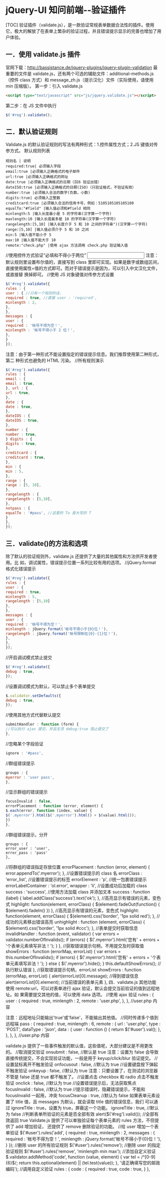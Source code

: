 # jQuery-UI 知问前端--验证插件
[TOC]
验证插件（validate.js），是一款验证常规表单数据合法性的插件。使用它，极大的解放了在表单上繁杂的验证过程，并且错误提示显示的完善也增加了用户体验。

## 一．使用 validate.js 插件
官网下载：http://bassistance.de/jquery-plugins/jquery-plugin-validation
最重要的文件是 validate.js，还有两个可选的辅助文件：additional-methods.js（控件 class
方式）和 message_zh.js（提示汉化）文件（实际使用，请使用 min 压缩版）。
第一步：引入 validate.js
```html
<script type="text/javascript" src="js/jquery.validate.js"></script>
```
第二步：在 JS 文件中执行
```javascript
$('#reg').validate();
```

## 二．默认验证规则
Validate.js 的默认验证规则的写法有两种形式：1.控件属性方式；2.JS 键值对传参方式。
默认规则列表
```table
规则名 | 说明
required:true| 必须输入字段
email:true |必须输入正确格式的电子邮件
url:true |必须输入正确格式的网址
date:true |必须输入正确格式的日期（IE6 验证出错）
dateISO:true |必须输入正确格式的日期(ISO)（只验证格式，不验证有效）
number:true |必须输入合法的数字(负数，小数)
digits:true| 必须输入正整数
creditcard:true |必须输入合法的信用卡号，例如：5105105105105100
equalTo:"#field" |输入值必须和#field 相同
minlength:5 |输入长度最小是 5 的字符串(汉字算一个字符)
maxlength:10 |输入长度最多是 10 的字符串(汉字算一个字符)
rangelength:[5,10] |输入长度介于 5 和 10 之间的字符串")(汉字算一个字符)
range:[5,10] |输入值必须介于 5 和 10 之间
min:5 |输入值不能小于 5
max:10 |输入值不能大于 10
remote:"check.php" |使用 ajax 方法调用 check.php 验证输入值
```

//使用控件方式验证“必填和不得小于两位”
<input type="text" class="required" minlength="2" name="user" id="user" />
注意：默认规则里设置布尔值的，直接写到 class 里即可实现。如果是数字或数组区间，
直接使用属性=值的方式即可。而对于错误提示是因为，可以引入中文汉化文件，或直接替
换掉即可。
//使用 JS 对象键值对传参方式设置
```javascript
$('#reg').validate({
rules : {
user : { //只有一个规则的话，
required : true, //直接 user : 'required',
minlength : 2,
},
},
messages : {
user : {
required : '帐号不得为空！',
minlength : '帐号不得小于 2 位！',
},
}
});
```
注意：由于第一种形式不能设置指定的错误提示信息。我们推荐使用第二种形式，第二
种形式也避免的 HTML 污染。
//所有规则演示
```javascript
$('#reg').validate({
rules : {
email : {
email : true,
}, url : {
url : true,
},
date : {
date : true,
},
dateIOS : {
dateIOS : true,
},
number : {
number : true,
} digits : {
digits : true,
},
creditcard : {
creditcard : true,
},
min : {
min : 5,
},
range : {
range : [5, 10],
},
rangelength : {
rangelength : [5,10],
},
notpass : {
equalTo : '#pass', //这里的 To 是大写的 T
}
},
});
```

## 三．validate()的方法和选项
除了默认的验证规则外，validate.js 还提供了大量的其他属性和方法供开发者使用。比
如，调试属性，错误提示位置一系列比较有用的选项。
//jQuery.format 格式化错误提示
```javascript
$('#reg').validate({
rules : {
user : {
required : true,
minlength : 5,
rangelength : [5,10]
},
},
messages : {
user : {
required : '帐号不得为空！',
minlength : jQuery.format('帐号不得小于{0}位！'),
rangelength : jQuery.format('帐号限制在{0}-{1}位！'),
},
},
});
```
//开启调试模式禁止提交
```javascript
$('#reg').validate({
debug : true,
});
```
//设置调试模式为默认，可以禁止多个表单提交
```javascript
$.validator.setDefaults({
debug : true,
});
```
//使用其他方式代替默认提交
```javascript
submitHandler : function (form) {
//可以执行 ajax 提交，并且无须 debug:true 阻止提交了
},
```
//忽略某个字段验证
```javascript
ignore : '#pass',
```
//群组错误提示
```javascript
groups : {
myerror : 'user pass',
},
```
//显示群组的错误提示
```javascript
focusInvalid : false,
errorPlacement : function (error, element) {
$.each(error, function (index, value) {
$('.myerror').html($('.myerror').html() + $(value).html());
})
},
```
//群组错误提示，分开
```
groups : {
error_user : 'user',
error_pass : 'pass'
},
```
//将群组的错误指定存放位置
errorPlacement : function (error, element) {
error.appendTo('.myerror');
},
//设置错误提示的 class 名
errorClass : 'error_list',
//设置错误提示的标签
errorElement : 'p',
//统一包裹错误提示
errorLabelContainer : 'ol.error',
wrapper : 'li',
//设置成功后加载的 class
success : 'success',
//使用方法加载 class 并添加文本
success : function (label) {
label.addClass('success').text('ok');
},
//高亮显示有错误的元素，变色式
highlight: function(element, errorClass) {
$(element).fadeOut(function() {
$(element).fadeIn()
})
},
//高亮显示有错误的元素，变色式
highlight: function(element, errorClass) {
$(element).css('border', '1px solid red');
},
//成功的元素移出错误高亮
unhighlight : function (element, errorClass) {
$(element).css('border', '1px solid #ccc');
},
//表单提交时获取信息
invalidHandler : function (event, validator) {
var errors = validator.numberOfInvalids();
if (errors) {
$('.myerror').html('您有' + errors + '个表单元素填写非法！');
}
},
//获取错误提示句柄，不用提交及时获取值
showErrors : function (errorMap, errorList) {
var errors = this.numberOfInvalids();
if (errors) {
$('.myerror').html('您有' + errors + '个表单元素填写非法！');
} else {
$('.myerror').hide();
}
this.defaultShowErrors(); //执行默认错误
},
//获取错误提示句柄，errorList
showErrors : function (errorMap, errorList) {
alert(errorList[0].message); //得到错误信息
alert(errorList[0].element); //当前错误的表单元素
},
四．validate.js 其他功能
使用 remote:url，可以对表单进行 ajax 验证，默认会提交当前验证的值到远程地址。如
果需要提交其他的值，可以使用 data 选项。
//使用 ajax 验证
rules : {
user : {
required : true,
minlength : 2,
remote : 'user.php',
},
},
//user.php 内容
<?php
if ($_GET['user'] == 'bnbbs') {
echo 'false';
} else {
echo 'true';
}
?>
注意：远程地址只能输出'true'或'false'，不能输出其他值。
//同时传递多个值到远程端
pass : {
required : true,
minlength : 6,
remote : {
url : 'user.php',
type : 'POST',
dataType : 'json',
data : {
user : function () {
return $('#user').val();
},
},
},
},
//user.php 内容
<?php
if ($_POST['user'] != 'bnbbs' || $_POST['pass'] != '123456') {
echo 'false';
} else {
echo 'true';
}
?>
validate.js 提供了一些事件触发的默认值，这些值呢，大部分建议是不用更改的。
//取消提交验证
onsubmit : false, //默认是 true
注意：设置为 false 会导致直接传统提交，不会实现验证功能，一般是用于 keyup/click/blur
验证提交。
//设置鼠标离开不触发验证
onfocusout : false, //默认为 true
//设置键盘按下弹起不触发验证
onkeyup : false, //默认为 true
注意：只要设置了，在测试的浏览器不管是 false 还是 true 都不触发了。
//设置点击 checkbox 和 radio 点击不触发验证
onclick : false, //默认为 true
//设置错误提示后，无法获取焦点
focusInvalid : false, //默认为 true
//提示错误时，隐藏错误提示，不能和 focusInvalid 一起用，冲突
focusCleanup : true, //默认为 false
如果表单元素设置了 title 值，且 messages 为默认，就会读取 title 值的错误信息，我们
可以通过 ignoreTitle : true，设置为 true，屏蔽这一个功能。
ignoreTitle : true, //默认为 false
//判断表单所验证的元素是否全部有效
alert($('#reg').valid()); //全部有效返回 true
Validate.js 提供了可以单独验证每个表单元素的 rules 方法，不但提供了 add 增加验证，
还提供了 remove 删除验证的功能。
//给 user 增加一个表单验证
$('#user').rules('add', {
required : true,
minlength : 2,
messages : {
required : '帐号不得为空！',
minlength : jQuery.format('帐号不得小于{0}位！'),
}
});
//删除 user 的所有验证规则
$('#user').rules('remove');
//删除 user 的指定验证规则
$('#user').rules('remove', 'minlength min max');
//添加自定义验证
$.validator.addMethod('code', function (value, element) {
var tel = /^[0-9]{6}$/;
return this.optional(element) || (tel.test(value));
}, '请正确填写您的邮政编码');
//调用自定义验证
rules : {
code : {
required : true,
code : true,
}
},